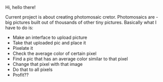 Hi, hello there!

Current project is about creating photomosaic cretor. Photomosaics are - big pictures built out of thousands of other tiny pictures. Basically what I have to do is:

- Make an interface to upload picture
- Take that uploaded pic and place it
- Pixelate it
- Check the average color of certain pixel
- Find a pic that has an average color similar to that pixel
- Change that pixel with that image
- Do that to all pixels
- Profit??
